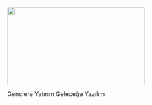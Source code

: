 <img src="https://ffo3gv1cf3ir.merlincdn.net/SiteAssets/Hakkimizda/genel-bakis/logolarimiz/TURKCELL_YATAY_ERKEK_LOGO.png" width="320" height="180"/>

Gençlere Yatırım Geleceğe Yazılım
